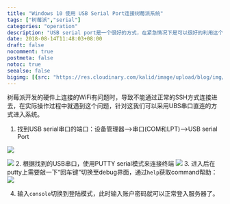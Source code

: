 ```yaml
---
title: "Windows 10 使用 USB Serial Port连接树莓派系统"
tags: ["树莓派","serial"]
categories: "operation"
description: "USB serial port是一个很好的方式，在紧急情况下是可以很好的利用这个方法进行系统扑救的。"
date: 2018-08-14T11:48:03+08:00
draft: false
nocomment: true
postmeta: false
notoc: true
seealso: false
bigimg: [{src: "https://res.cloudinary.com/kalid/image/upload/blog/img/banner3.jpg"}]
---
```



树莓派开发的硬件上连接的WiFi有问题时，导致不能通过正常的SSH方式连接进去，在实际操作过程中就遇到这个问题，针对这我们可以采用UBS串口直连的方式进入系统。

1. 找到USB serial串口的端口：设备管理器-->串口(COM和LPT)-->USB serial Port

![](https://res.cloudinary.com/kalid/image/upload/blog/img/win-manager.png)

![](https://res.cloudinary.com/kalid/image/upload/blog/img/win-com-port.png)
2. 根据找到的USB串口，使用PUTTY serial模式来连接终端
![](https://res.cloudinary.com/kalid/image/upload/blog/img/putty-serial-set.png)
3. 进入后在putty上需要敲一下“回车键”切换至debug界面，通过`help`获取command帮助：
![](https://res.cloudinary.com/kalid/image/upload/blog/img/serial-help.png)

4. 输入`console`切换到登陆模式，此时输入账户密码就可以正常登入服务器了。

